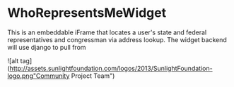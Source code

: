 WhoRepresentsMeWidget
=====================

This is an embeddable iFrame that locates a user's state and federal representatives and congressman via address lookup.
The widget backend will use django to pull from 

![alt tag](http://assets.sunlightfoundation.com/logos/2013/SunlightFoundation-logo.png"Community Project Team")


